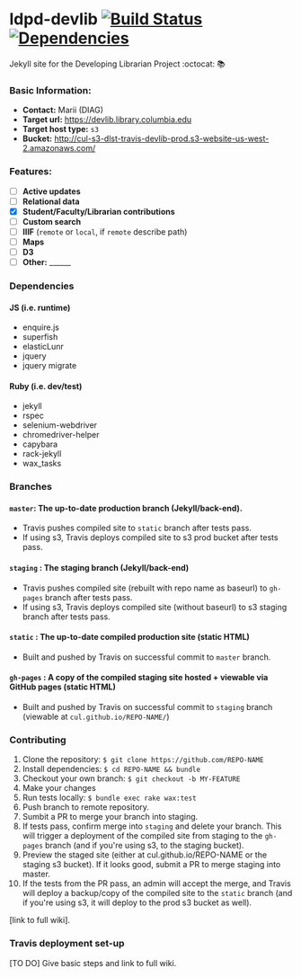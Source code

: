 # ldpd-devlib [![Build Status](https://travis-ci.org/cul/ldpd-devlib.svg?branch=master)](https://travis-ci.org/cul/ldpd-devlib) [![Dependencies](https://img.shields.io/librariesio/github/cul/ldpd-devlib.svg)](https://libraries.io/github/cul/ldpd-devlib)
Jekyll site for the Developing Librarian Project :octocat: :books:

### Basic Information:

- __Contact:__ Marii (DIAG)
- __Target url:__ <https://devlib.library.columbia.edu>
- __Target host type:__ `s3`
- __Bucket:__ <http://cul-s3-dlst-travis-devlib-prod.s3-website-us-west-2.amazonaws.com/>
  
### Features:

- [ ] __Active updates__ 
- [ ] __Relational data__
- [x] __Student/Faculty/Librarian contributions__
- [ ] __Custom search__
- [ ] __IIIF__ (`remote` or `local`, if `remote` describe path)
- [ ] __Maps__
- [ ] __D3__
- [ ] __Other:__ ______

### Dependencies

#### JS (i.e. runtime)
- enquire.js
- superfish
- elasticLunr
- jquery
- jquery migrate

#### Ruby (i.e. dev/test)
- jekyll
- rspec
- selenium-webdriver
- chromedriver-helper
- capybara
- rack-jekyll
- wax_tasks

### Branches

#### `master`: The up-to-date production branch (Jekyll/back-end). 
- Travis pushes compiled site to `static` branch after tests pass.
- If using s3, Travis deploys compiled site to s3 prod bucket after tests pass.

#### `staging` : The staging branch (Jekyll/back-end)
- Travis pushes compiled site (rebuilt with repo name as baseurl) to `gh-pages` branch after tests pass.
- If using s3, Travis deploys compiled site (without baseurl) to s3 staging branch after tests pass.

#### `static` : The up-to-date compiled production site (static HTML)
- Built and pushed by Travis on successful commit to `master` branch.

#### `gh-pages` : A copy of the compiled staging site hosted + viewable via GitHub pages (static HTML)
- Built and pushed by Travis on successful commit to `staging` branch (viewable at `cul.github.io/REPO-NAME/`)


### Contributing

1. Clone the repository: `$ git clone https://github.com/REPO-NAME`
2. Install dependencies: `$ cd REPO-NAME && bundle`
3. Checkout your own branch: `$ git checkout -b MY-FEATURE`
4. Make your changes
5. Run tests locally: `$ bundle exec rake wax:test`
6. Push branch to remote repository.
7. Sumbit a PR to merge your branch into staging.
8. If tests pass, confirm merge into `staging` and delete your branch. This will trigger a deployment of the compiled site from staging to the `gh-pages` branch (and if you're using s3, to the staging bucket).
9. Preview the staged site (either at cul.github.io/REPO-NAME or the staging s3 bucket). If it looks good, submit a PR to merge staging into master.
10. If the tests from the PR pass, an admin will accept the merge, and Travis will deploy a backup/copy of the compiled site to the `static` branch (and if you're using s3, it will deploy to the prod s3 bucket as well).

[link to full wiki].

### Travis deployment set-up

[TO DO] Give basic steps and link to full wiki.
